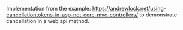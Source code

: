 ﻿Implementation from the example: https://andrewlock.net/using-cancellationtokens-in-asp-net-core-mvc-controllers/  to demonstrate cancellation in a web api method.